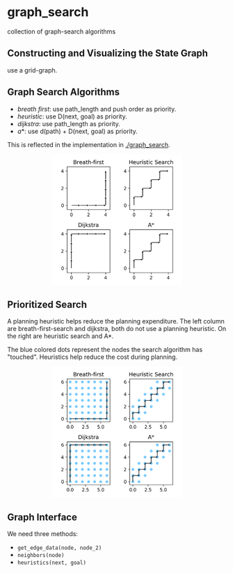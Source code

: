 # graph_search

collection of graph-search algorithms

## Constructing and Visualizing the State Graph

use a grid-graph.

## Graph Search Algorithms

- *breath first*: use path_length and push order as priority.
- *heuristic*: use D(next, goal) as priority.
- *dijkstra*: use path_length as priority.
- *a**: use d(path) + D(next, goal) as priority.

This is reflected in the implementation in [./graph_search](./graph_search/__init__.py).

<p align="center">
   <img width="300px" height="300px"
        alt="bfs,heuristic,dijkstra and a* algorithms" 
        src="figures/comparison.png"/>
</p>

## Prioritized Search

A planning heuristic helps reduce the planning expenditure. The left column are breath-first-search and dijkstra, both do not use a planning heuristic. On the right are heuristic search and A*.

The <span color="#23aaff">blue</span> colored dots represent the nodes the search algorithm has "touched". Heuristics help reduce the cost during planning.

<p align="center">
   <img width="300px" height="300px"
        alt="bfs,heuristic,dijkstra and a* algorithms" 
        src="figures/search_range.png"/>
</p>

## Graph Interface

We need three methods:

- `get_edge_data(node, node_2)`
- `neighbors(node)`
- `heuristics(next, goal)`
